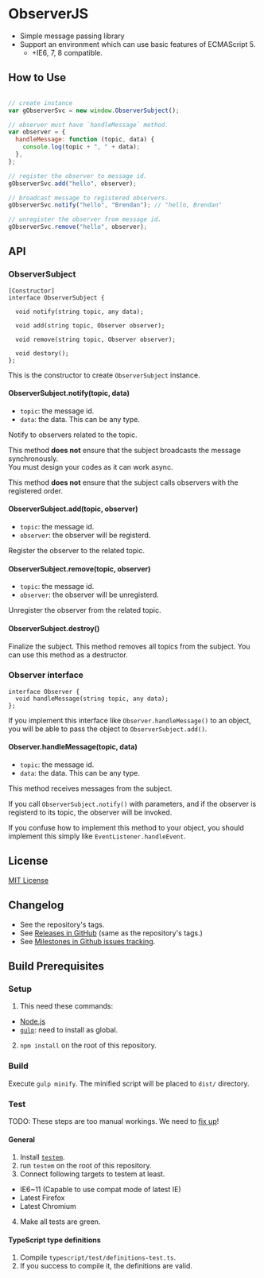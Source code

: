 # ObserverJS
* Simple message passing library
* Support an environment which can use basic features of ECMAScript 5.
  * +IE6, 7, 8 compatible.

## How to Use
```javascript

// create instance
var gObserverSvc = new window.ObserverSubject();

// observer must have `handleMessage` method.
var observer = {
  handleMessage: function (topic, data) {
    console.log(topic + ", " + data);
  },
};

// register the observer to message id.
gObserverSvc.add("hello", observer);

// broadcast message to registered observers.
gObserverSvc.notify("hello", "Brendan"); // "hello, Brendan"

// unregister the observer from message id.
gObserverSvc.remove("hello", observer);

```

## API

### ObserverSubject
```idl
[Constructor]
interface ObserverSubject {

  void notify(string topic, any data);

  void add(string topic, Observer observer);

  void remove(string topic, Observer observer);

  void destory();
};
```

This is the constructor to create `ObserverSubject` instance.

#### ObserverSubject.notify(topic, data)
- `topic`: the message id.
- `data`: the data. This can be any type.

Notify to observers related to the topic.

This method **does not** ensure that the subject broadcasts the message synchronously.  
You must design your codes as it can work async.

This method **does not** ensure that the subject calls observers with the registered order.

#### ObserverSubject.add(topic, observer)
- `topic`: the message id.
- `observer`: the observer will be registerd.

Register the observer to the related topic.

#### ObserverSubject.remove(topic, observer)
- `topic`: the message id.
- `observer`: the observer will be unregisterd.

Unregister the observer from the related topic.

#### ObserverSubject.destroy()
Finalize the subject. This method removes all topics from the subject.
You can use this method as a destructor.

### Observer interface
```idl
interface Observer {
  void handleMessage(string topic, any data);
};
```

If you implement this interface like `Observer.handleMessage()` to an object,
you will be able to pass the object to `ObserverSubject.add()`.

#### Observer.handleMessage(topic, data)
- `topic`: the message id.
- `data`: the data. This can be any type.

This method receives messages from the subject.

If you call `ObserverSubject.notify()` with parameters,
and if the observer is registerd to its topic,
the observer will be invoked.

If you confuse how to implement this method to your object,
you should implement this simply like `EventListener.handleEvent`.


## License
[MIT License](http://opensource.org/licenses/mit-license)

## Changelog
- See the repository's tags.
- See [Releases in GitHub](https://github.com/saneyuki/observer-js/releases)
(same as the repository's tags.)
- See [Milestones in Github issues tracking](https://github.com/saneyuki/observer-js/issues/milestones).

## Build Prerequisites
### Setup
1. This need these commands:
  - [Node.js](http://nodejs.org/)
  - [`gulp`](https://npmjs.org/package/gulp): need to install as global.
2. `npm install` on the root of this repository.

### Build
Execute `gulp minify`. The minified script will be placed to `dist/` directory.

### Test
TODO: These steps are too manual workings.
We need to [fix up](https://github.com/saneyuki/observer-js/issues/23)!

#### General
1. Install [`testem`](https://github.com/airportyh/testem).
2. run `testem` on the root of this repository.
3. Connect following targets to testem at least.
  - IE6~11 (Capable to use compat mode of latest IE)
  - Latest Firefox
  - Latest Chromium
4. Make all tests are green.

#### TypeScript type definitions
1. Compile `typescript/test/definitions-test.ts`.
2. If you success to compile it, the definitions are valid.
